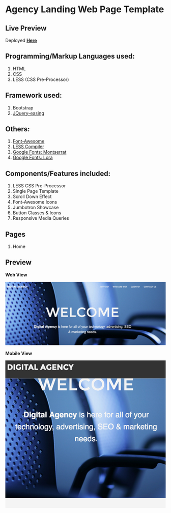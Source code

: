 # Agency Landing Web Page Template

## Live Preview 
Deployed [**Here**](https://www.bitballoon.com/sites/yc-agencylandtemplate)

## Programming/Markup Languages used:
1. HTML 
2. CSS
3. LESS (CSS Pre-Processor)

## Framework used:
1. Bootstrap
2. [JQuery-easing](https://cdnjs.com/libraries/jquery-easing)

## Others: 
1. [Font-Awesome](http://fontawesome.io/)
2. [LESS Compiler](http://koala-app.com/)
3. [Google Fonts: Montserrat](https://www.google.com/fonts#UsePlace:use/Collection:Montserrat)
4. [Google Fonts: Lora](https://www.google.com/fonts#UsePlace:use/Collection:Lora)

## Components/Features included:
1. LESS CSS Pre-Processor
2. Single Page Template
3. Scroll Down Effect 
4. Font-Awesome Icons
5. Jumbotron Showcase
6. Button Classes & Icons 
7. Responsive Media Queries

## Pages 
1. Home

## Preview 
**Web View**

![Web View](https://github.com/yclim95/AgencyLandingPageTemplate/blob/master/img/webPreview.png)

**Mobile View**

![Mobile View](https://github.com/yclim95/AgencyLandingPageTemplate/blob/master/img/mobilePreview.png)